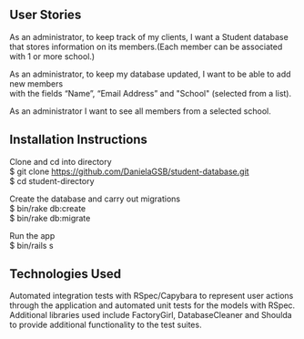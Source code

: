 
User Stories
--------------------------------------------------------------------------------
As an administrator, to keep track of my clients, I want a Student database       
that stores information on its members.(Each member can be associated with 1 or more school.)               

As an administrator, to keep my database updated, I want to be able to add new members   
with the fields “Name”, “Email Address” and "School" (selected from a list).   

As an administrator I want to see all members from a selected school.         

Installation Instructions
--------------------------------------------------------------------------------
Clone and cd into directory           
$ git clone https://github.com/DanielaGSB/student-database.git               
$ cd student-directory     

Create the database and carry out migrations           
$ bin/rake db:create           
$ bin/rake db:migrate         

Run the app          
$ bin/rails s             

Technologies Used
--------------------------------------------------------------------------------
Automated integration tests with RSpec/Capybara to represent user
actions through the application and automated unit tests for the models with RSpec.       
Additional libraries used include FactoryGirl, DatabaseCleaner
and Shoulda to provide additional functionality to the test suites.
